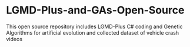 # LGMD-Plus-and-GAs-Open-Source
This open source repository includes LGMD-Plus C# coding and Genetic Algorithms for artificial evolution and collected dataset of vehicle crash videos
